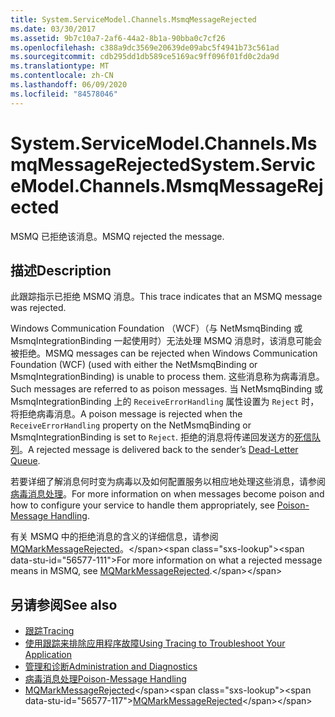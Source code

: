 ```yaml
---
title: System.ServiceModel.Channels.MsmqMessageRejected
ms.date: 03/30/2017
ms.assetid: 9b7c10a7-2af6-44a2-8b1a-90bba0c7cf26
ms.openlocfilehash: c388a9dc3569e20639de09abc5f4941b73c561ad
ms.sourcegitcommit: cdb295dd1db589ce5169ac9ff096f01fd0c2da9d
ms.translationtype: MT
ms.contentlocale: zh-CN
ms.lasthandoff: 06/09/2020
ms.locfileid: "84578046"
---
```

# <a name="systemservicemodelchannelsmsmqmessagerejected"></a><span data-ttu-id="56577-102">System.ServiceModel.Channels.MsmqMessageRejected</span><span class="sxs-lookup"><span data-stu-id="56577-102">System.ServiceModel.Channels.MsmqMessageRejected</span></span>
<span data-ttu-id="56577-103">MSMQ 已拒绝该消息。</span><span class="sxs-lookup"><span data-stu-id="56577-103">MSMQ rejected the message.</span></span>  
  
## <a name="description"></a><span data-ttu-id="56577-104">描述</span><span class="sxs-lookup"><span data-stu-id="56577-104">Description</span></span>  
 <span data-ttu-id="56577-105">此跟踪指示已拒绝 MSMQ 消息。</span><span class="sxs-lookup"><span data-stu-id="56577-105">This trace indicates that an MSMQ message was rejected.</span></span>  
  
 <span data-ttu-id="56577-106">Windows Communication Foundation （WCF）（与 NetMsmqBinding 或 MsmqIntegrationBinding 一起使用时）无法处理 MSMQ 消息时，该消息可能会被拒绝。</span><span class="sxs-lookup"><span data-stu-id="56577-106">MSMQ messages can be rejected when Windows Communication Foundation (WCF) (used with either the NetMsmqBinding or MsmqIntegrationBinding) is unable to process them.</span></span> <span data-ttu-id="56577-107">这些消息称为病毒消息。</span><span class="sxs-lookup"><span data-stu-id="56577-107">Such messages are referred to as poison messages.</span></span> <span data-ttu-id="56577-108">当 NetMsmqBinding 或 MsmqIntegrationBinding 上的 `ReceiveErrorHandling` 属性设置为 `Reject` 时，将拒绝病毒消息。</span><span class="sxs-lookup"><span data-stu-id="56577-108">A poison message is rejected when the `ReceiveErrorHandling` property on the NetMsmqBinding or MsmqIntegrationBinding is set to `Reject`.</span></span> <span data-ttu-id="56577-109">拒绝的消息将传递回发送方的[死信队列](https://docs.microsoft.com/dotnet/framework/wcf/feature-details/using-dead-letter-queues-to-handle-message-transfer-failures)。</span><span class="sxs-lookup"><span data-stu-id="56577-109">A rejected message is delivered back to the sender’s [Dead-Letter Queue](https://docs.microsoft.com/dotnet/framework/wcf/feature-details/using-dead-letter-queues-to-handle-message-transfer-failures).</span></span>  
  
 <span data-ttu-id="56577-110">若要详细了解消息何时变为病毒以及如何配置服务以相应地处理这些消息，请参阅[病毒消息处理](../../feature-details/poison-message-handling.md)。</span><span class="sxs-lookup"><span data-stu-id="56577-110">For more information on when messages become poison and how to configure your service to handle them appropriately, see [Poison-Message Handling](../../feature-details/poison-message-handling.md).</span></span>  
  
 <span data-ttu-id="56577-111">有关 MSMQ 中的拒绝消息的含义的详细信息，请参阅[MQMarkMessageRejected](https://docs.microsoft.com/previous-versions/windows/desktop/msmq/ms707071(v%3dvs.85))。</span><span class="sxs-lookup"><span data-stu-id="56577-111">For more information on what a rejected message means in MSMQ, see [MQMarkMessageRejected](https://docs.microsoft.com/previous-versions/windows/desktop/msmq/ms707071(v%3dvs.85)).</span></span>  
  
## <a name="see-also"></a><span data-ttu-id="56577-112">另请参阅</span><span class="sxs-lookup"><span data-stu-id="56577-112">See also</span></span>

- [<span data-ttu-id="56577-113">跟踪</span><span class="sxs-lookup"><span data-stu-id="56577-113">Tracing</span></span>](index.md)
- [<span data-ttu-id="56577-114">使用跟踪来排除应用程序故障</span><span class="sxs-lookup"><span data-stu-id="56577-114">Using Tracing to Troubleshoot Your Application</span></span>](using-tracing-to-troubleshoot-your-application.md)
- [<span data-ttu-id="56577-115">管理和诊断</span><span class="sxs-lookup"><span data-stu-id="56577-115">Administration and Diagnostics</span></span>](../index.md)
- [<span data-ttu-id="56577-116">病毒消息处理</span><span class="sxs-lookup"><span data-stu-id="56577-116">Poison-Message Handling</span></span>](../../feature-details/poison-message-handling.md)
- <span data-ttu-id="56577-117">[MQMarkMessageRejected](https://docs.microsoft.com/previous-versions/windows/desktop/msmq/ms707071(v%3dvs.85))</span><span class="sxs-lookup"><span data-stu-id="56577-117">[MQMarkMessageRejected](https://docs.microsoft.com/previous-versions/windows/desktop/msmq/ms707071(v%3dvs.85))</span></span>
